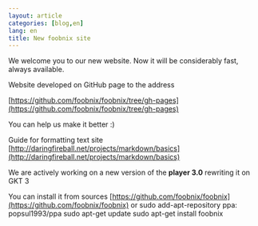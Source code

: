 ```yaml
---
layout: article
categories: [blog,en]
lang: en
title: New foobnix site
---
```


We welcome you to our new website.
Now it will be considerably fast, always available.

Website developed on GitHub page to the address

[https://github.com/foobnix/foobnix/tree/gh-pages](https://github.com/foobnix/foobnix/tree/gh-pages)

You can help us make it better :)


Guide for formatting text site
[http://daringfireball.net/projects/markdown/basics](http://daringfireball.net/projects/markdown/basics)

We are actively working on a new version of the <b>player 3.0</b> rewriting it on GKT 3

You can install it from sources
[https://github.com/foobnix/foobnix](https://github.com/foobnix/foobnix)
or
    sudo add-apt-repository ppa: popsul1993/ppa
    sudo apt-get update
    sudo apt-get install foobnix